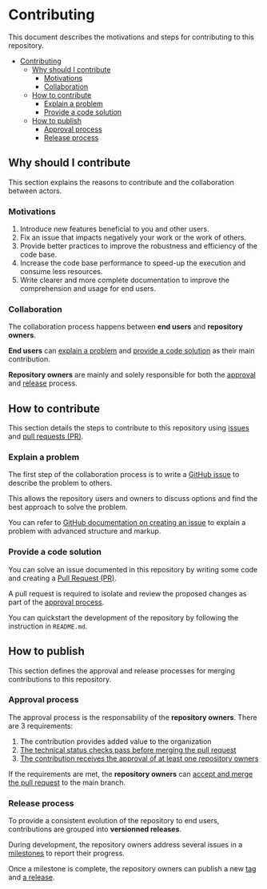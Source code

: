 # Contributing

This document describes the motivations and steps for contributing to this repository.

- [Contributing](#contributing)
  - [Why should I contribute](#why-should-i-contribute)
    - [Motivations](#motivations)
    - [Collaboration](#collaboration)
  - [How to contribute](#how-to-contribute)
    - [Explain a problem](#explain-a-problem)
    - [Provide a code solution](#provide-a-code-solution)
  - [How to publish](#how-to-publish)
    - [Approval process](#approval-process)
    - [Release process](#release-process)

## Why should I contribute

This section explains the reasons to contribute and the collaboration between actors.

### Motivations

1. Introduce new features beneficial to you and other users.
2. Fix an issue that impacts negatively your work or the work of others.
3. Provide better practices to improve the robustness and efficiency of the code base.
4. Increase the code base performance to speed-up the execution and consume less resources.
5. Write clearer and more complete documentation to improve the comprehension and usage for end users.

### Collaboration

The collaboration process happens between **end users** and **repository owners**.

**End users** can [explain a problem](#explain-a-problem) and [provide a code solution](#provide-a-code-solution) as their main contribution.

**Repository owners** are mainly and solely responsible for both the [approval](#approval-process) and [release](#release-process) process.

## How to contribute

This section details the steps to contribute to this repository using [issues](https://docs.github.com/en/issues/tracking-your-work-with-issues/about-issues) and [pull requests (PR)](https://docs.github.com/en/pull-requests/collaborating-with-pull-requests/proposing-changes-to-your-work-with-pull-requests/about-pull-requests).

### Explain a problem

The first step of the collaboration process is to write a [GitHub issue](https://docs.github.com/en/issues/tracking-your-work-with-issues/about-issues) to describe the problem to others.

This allows the repository users and owners to discuss options and find the best approach to solve the problem.

You can refer to [GitHub documentation on creating an issue](https://docs.github.com/en/issues/tracking-your-work-with-issues/creating-an-issue) to explain a problem with advanced structure and markup.

### Provide a code solution

You can solve an issue documented in this repository by writing some code and creating a [Pull Request (PR)](https://docs.github.com/en/pull-requests/collaborating-with-pull-requests/proposing-changes-to-your-work-with-pull-requests/creating-a-pull-request).

A pull request is required to isolate and review the proposed changes as part of the [approval process](#approval-process).

You can quickstart the development of the repository by following the instruction in `README.md`.

## How to publish

This section defines the approval and release processes for merging contributions to this repository.

### Approval process

The approval process is the responsability of the **repository owners**. There are 3 requirements:

1. The contribution provides added value to the organization
2. [The technical status checks pass before merging the pull request](https://docs.github.com/en/pull-requests/collaborating-with-pull-requests/collaborating-on-repositories-with-code-quality-features/about-status-checks)
3. [The contribution receives the approval of at least one repository owners](https://docs.github.com/en/pull-requests/collaborating-with-pull-requests/reviewing-changes-in-pull-requests/approving-a-pull-request-with-required-reviews)

If the requirements are met, the **repository owners** can [accept and merge the pull request](https://docs.github.com/en/pull-requests/collaborating-with-pull-requests/reviewing-changes-in-pull-requests/approving-a-pull-request-with-required-reviews) to the main branch.

### Release process

To provide a consistent evolution of the repository to end users, contributions are grouped into **versionned releases**.

During development, the repository owners address several issues in a [milestones](https://docs.github.com/en/issues/using-labels-and-milestones-to-track-work/about-milestones) to report their progress.

Once a milestone is complete, the repository owners can publish a new [tag](https://docs.github.com/en/desktop/contributing-and-collaborating-using-github-desktop/managing-commits/managing-tags) and [a release](https://docs.github.com/en/repositories/releasing-projects-on-github/managing-releases-in-a-repository).